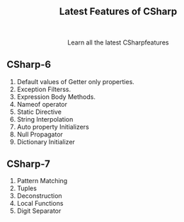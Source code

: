 <div align="center">
	<h2>Latest Features of CSharp</h2><br/>
	<p>Learn all the latest CSharpfeatures</p>
</div>

 ## CSharp-6
  
  1. Default values of Getter only properties.
  2. Exception Filterss.
  3. Expression Body Methods.  
  4. Nameof operator
  5. Static Directive
  6. String Interpolation
  7. Auto property Initializers
  8. Null Propagator
  9. Dictionary Initializer

 ## CSharp-7
 
 1. Pattern Matching
 2. Tuples
 3. Deconstruction
 4. Local Functions
 5. Digit Separator


